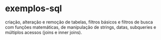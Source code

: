 # exemplos-sql
criação, alteração e remoção de tabelas, filtros básicos e filtros de busca com funções matemáticas, de manipulação de strings, datas, subqueries e múltiplos acessos (joins e inner joins).
